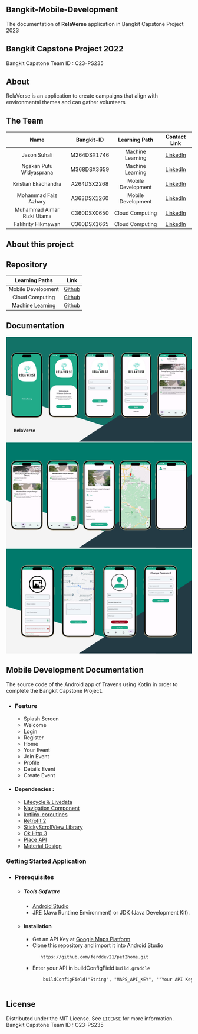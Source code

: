 ## Bangkit-Mobile-Development
The documentation of <b>RelaVerse</b> application in Bangkit Capstone Project 2023


## Bangkit Capstone Project 2022
Bangkit Capstone Team ID :  C23-PS235


## About

RelaVerse is an application to create campaigns that align with environmental themes and can gather volunteers

## The Team

|              Name              | Bangkit-ID |   Learning Path    |                                                       Contact Link                                                       |
| :----------------------------: | :--------: | :----------------: | :----------------------------------------------------------------------------------------------------------------------: |
| Jason Suhali | M264DSX1746 |  Machine Learning  |            [LinkedIn](https://www.linkedin.com/in/jason-suhali-604814222/)           |
|   Ngakan Putu Widyasprana     | M368DSX3659 |  Machine Learning  |                [LinkedIn](https://www.linkedin.com/in/muhammad-aimar-rizki-utama-75479b21b/)              |
|     Kristian Ekachandra            | A264DSX2268| Mobile Development |              [LinkedIn](https://www.linkedin.com/in/kristian-ekachandra/)             |
|     Mohammad Faiz Azhary     | A363DSX1260 | Mobile Development |    [LinkedIn](https://www.linkedin.com/in/mohammad-faiz-azhary/)    |
|      Muhammad Aimar Rizki Utama     |C360DSX0650 |  Cloud Computing   | [LinkedIn](https://www.linkedin.com/in/muhammad-aimar-rizki-utama-75479b21b/)  |
|        Fakhrity Hikmawan         | C360DSX1665 |  Cloud Computing   |        [LinkedIn](https://www.linkedin.com/in/fakhrity-hikmawan/)      |


## About this project


## Repository

|   Learning Paths   |                                Link                                |
| :----------------: | :----------------------------------------------------------------: |
| Mobile Development | [Github](https://github.com/zee-azha/Relaverse) |
| Cloud Computing  | [Github](https://github.com/aimrzky/Relaverse-CC)  |
| Machine Learning  | [Github](https://github.com/NgakanWidyasprana/RelaVerse-ML/tree/main)  |


## Documentation
![Relavers](https://raw.githubusercontent.com/zee-azha/Asset/main/MobileApps/8.png)
![Relavers](https://raw.githubusercontent.com/zee-azha/Asset/main/MobileApps/9.png)
![Relavers](https://raw.githubusercontent.com/zee-azha/Asset/main/MobileApps/10.png)
## Mobile Development Documentation
The source code of the Android app of Travens using Kotlin in order to complete the Bangkit Capstone Project.



 - ### Feature
    - Splash Screen
    - Welcome
    - Login
    - Register
    - Home
    - Your Event
    - Join Event
    - Profile
    - Details Event
    - Create Event

* #### Dependencies :
  - [Lifecycle & Livedata](https://developer.android.com/jetpack/androidx/releases/lifecycle)
  - [Navigation Component](https://developer.android.com/jetpack/androidx/releases/navigation)
  - [kotlinx-coroutines](https://developer.android.com/kotlin/coroutines)    
  - [Retrofit 2](https://square.github.io/retrofit/)   
  - [StickyScrollView Library](https://github.com/amarjain07/StickyScrollView)    
  - [Ok Http 3](https://square.github.io/okhttp/) 
  - [Place API](https://developers.google.com/maps/documentation/places/android-sdk) 
  - [Material Design](https://m3.material.io/)
  

### Getting Started Application

  - ### Prerequisites
      - ##### Tools Sofware
        - [Android Studio](https://developer.android.com/studio)
        - JRE (Java Runtime Environment) or JDK (Java Development Kit).

      - #### Installation
        - Get an API Key at [Google Maps Platform](https://developers.google.com/maps/documentation/android-sdk/get-api-key)
        - Clone this repository and import it into Android Studio    
            ```
               https://github.com/ferddev21/pet2home.git
            ``` 
        - Enter your API in buildConfigField `build.graddle`
           ``` default config {
               buildConfigField("String", "MAPS_API_KEY", '"Your API Key"')}



## License
Distributed under the MIT License. See `LICENSE` for more information.
Bangkit Capstone Team ID :  C23-PS235
